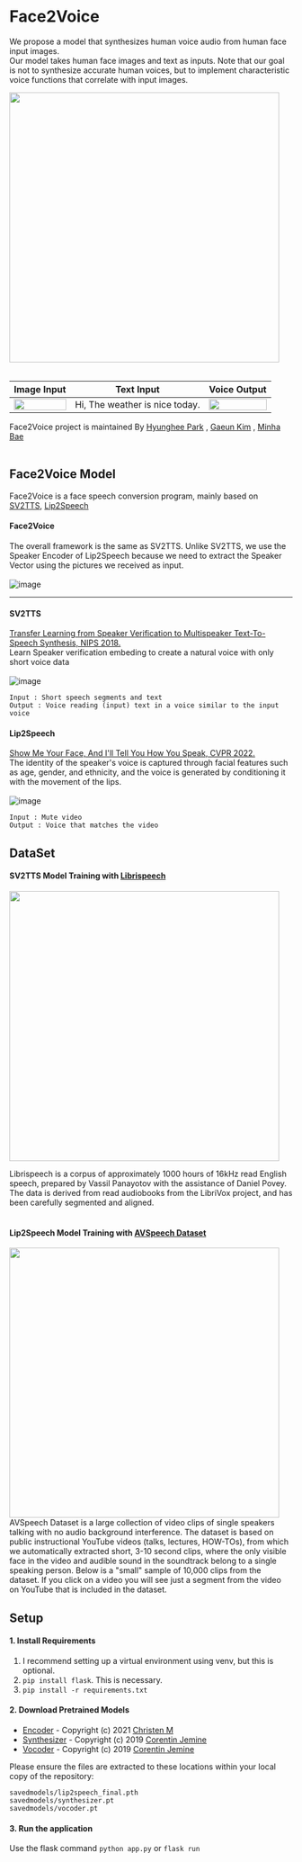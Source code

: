 # Face2Voice

 We propose a model that synthesizes human voice audio from human face input images.<br>
Our model takes human face images and text as inputs. Note that our goal is not to synthesize accurate human voices, but to implement characteristic voice functions that correlate with input images. 

<div align = "left">
  <img src="https://ifh.cc/g/Q72qAF.jpg" width = "480" >
</div>
<br>

<div align="center">
  
  |Image Input|Text Input|Voice Output|
  |---|---|---|
  |<img src="https://ifh.cc/g/f0HMGb.jpg" width="100%"/>|Hi, The weather is nice today.|<img src="https://ifh.cc/g/yCo0x3.gif" width="100%"/>|  
</div>

Face2Voice project is maintained By [Hyunghee Park](https://github.com/jh5-6) , [Gaeun Kim](https://github.com/nsense-gekim) , [Minha Bae](https://github.com/shin1038)
<br><br>

Face2Voice Model 
--------
Face2Voice is a face speech conversion program, mainly based on [SV2TTS](https://github.com/CorentinJ/Real-Time-Voice-Cloning), [Lip2Speech](https://github.com/Chris10M/Lip2Speech)

#### Face2Voice 
The overall framework is the same as SV2TTS.
Unlike SV2TTS, we use the Speaker Encoder of Lip2Speech because we need to extract the Speaker Vector using the pictures we received as input. <br><br>
![image](https://user-images.githubusercontent.com/82092205/212501409-c95bf11f-6b03-4301-a1a1-a5554e90714c.png)

-----

#### SV2TTS 
[Transfer Learning from Speaker Verification to Multispeaker Text-To-Speech Synthesis, NIPS 2018.](https://arxiv.org/pdf/1806.04558.pdf)<br>
Learn Speaker verification embeding to create a natural voice with only short voice data <br><br>
![image](https://user-images.githubusercontent.com/82092205/212501466-938ad190-2279-407a-9d81-2d0836924564.png)<br>
 ```
Input : Short speech segments and text
Output : Voice reading (input) text in a voice similar to the input voice
 ```

#### Lip2Speech 
[Show Me Your Face, And I'll Tell You How You Speak, CVPR 2022.](https://arxiv.org/abs/2206.14009)<br>
The identity of the speaker's voice is captured through facial features such as age, gender, and ethnicity, and the voice is generated by conditioning it with the movement of the lips. <br><br>
![image](https://user-images.githubusercontent.com/82092205/212501476-21ca97a6-8439-4c1c-bd00-0949f8101f34.png)<br>
 ```
Input : Mute video
Output : Voice that matches the video
 ```

DataSet
------
#### SV2TTS Model Training with [Librispeech](http://www.openslr.org/12)
<div align="left">
  <img src="https://ifh.cc/g/J6Cbw8.png" width="480"/>
</div>

Librispeech is a corpus of approximately 1000 hours of 16kHz read English speech, prepared by Vassil Panayotov with the assistance of Daniel Povey. The data is derived from read audiobooks from the LibriVox project, and has been carefully segmented and aligned.<br><br>


#### Lip2Speech Model Training with [AVSpeech Dataset](https://looking-to-listen.github.io/avspeech/download.html)  
<div align="left">
  <img src="https://ifh.cc/g/Okw4yo.jpg" width="480"/>
</div>
AVSpeech Dataset is a large collection of video clips of single speakers talking with no audio background interference. The dataset is based on public instructional YouTube videos (talks, lectures, HOW-TOs), from which we automatically extracted short, 3-10 second clips, where the only visible face in the video and audible sound in the soundtrack belong to a single speaking person. Below is a "small" sample of 10,000 clips from the dataset. If you click on a video you will see just a segment from the video on YouTube that is included in the dataset.
 
<br>

Setup 
------
#### 1. Install Requirements 

  1. I recommend setting up a virtual environment using venv, but this is optional.
  2. ```pip install flask```. This is necessary.
  3. ```pip install -r requirements.txt ```

#### 2. Download Pretrained Models
  - [Encoder](https://www.mediafire.com/file/evktjxytts2t72c/lip2speech_final.pth/file) - Copyright (c) 2021 [Christen M](https://github.com/Chris10M)
  - [Synthesizer](https://drive.google.com/file/d/1EqFMIbvxffxtjiVrtykroF6_mUh-5Z3s/view) - Copyright (c) 2019 [Corentin Jemine](https://github.com/CorentinJ)
  - [Vocoder](https://drive.google.com/file/d/1cf2NO6FtI0jDuy8AV3Xgn6leO6dHjIgu/view) - Copyright (c) 2019 [Corentin Jemine](https://github.com/CorentinJ)

Please ensure the files are extracted to these locations within your local copy of the repository:
```
savedmodels/lip2speech_final.pth
savedmodels/synthesizer.pt
savedmodels/vocoder.pt
```

#### 3. Run the application

Use the flask command
```python app.py```
or
```flask run```
